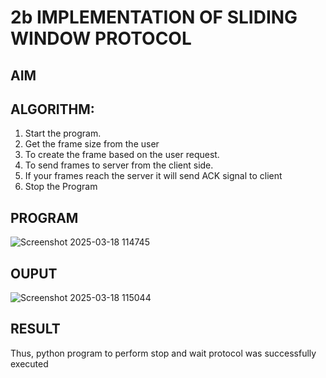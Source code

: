 # 2b IMPLEMENTATION OF SLIDING WINDOW PROTOCOL
## AIM
## ALGORITHM:
1. Start the program.
2. Get the frame size from the user
3. To create the frame based on the user request.
4. To send frames to server from the client side.
5. If your frames reach the server it will send ACK signal to client
6. Stop the Program
## PROGRAM
![Screenshot 2025-03-18 114745](https://github.com/user-attachments/assets/b46b97d3-6345-4b4a-be73-690cb29a2171)

## OUPUT
![Screenshot 2025-03-18 115044](https://github.com/user-attachments/assets/7c05a34c-eb2f-45b0-8474-2b1855e7700e)

## RESULT
Thus, python program to perform stop and wait protocol was successfully executed
